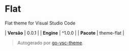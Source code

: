 # Flat

Flat theme for Visual Studio Code

| **Versão** | 0.0.1 |
| **Engine** | ^1.0.0 |
| **Pacote** | theme-flat |

> Autogerado por [go-vsc-theme](https://github.com/natalbu/go-vsc-theme).
